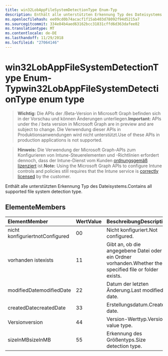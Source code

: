 ```yaml
---
title: win32LobAppFileSystemDetectionType Enum-Typ
description: Enthält alle unterstützten Erkennung Typ des Dateisystems.
ms.openlocfilehash: ee09cd0b74acacf1f15ab403d78092f94d5215a7
ms.sourcegitcommit: 334e84b4aed63162bcc31831cffd6d363dafee02
ms.translationtype: MT
ms.contentlocale: de-DE
ms.lasthandoff: 11/29/2018
ms.locfileid: "27064146"
---
```

# <a name="win32lobappfilesystemdetectiontype-enum-type"></a><span data-ttu-id="001d5-103">win32LobAppFileSystemDetectionType Enum-Typ</span><span class="sxs-lookup"><span data-stu-id="001d5-103">win32LobAppFileSystemDetectionType enum type</span></span>

> <span data-ttu-id="001d5-104">**Wichtig:** Die APIs der /Beta-Version in Microsoft Graph befinden sich in der Vorschau und können Änderungen unterliegen.</span><span class="sxs-lookup"><span data-stu-id="001d5-104">**Important:** APIs under the / beta version in Microsoft Graph are in preview and are subject to change.</span></span> <span data-ttu-id="001d5-105">Die Verwendung dieser APIs in Produktionsanwendungen wird nicht unterstützt.</span><span class="sxs-lookup"><span data-stu-id="001d5-105">Use of these APIs in production applications is not supported.</span></span>

> <span data-ttu-id="001d5-106">**Hinweis:** Die Verwendung der Microsoft Graph-APIs zum Konfigurieren von Intune-Steuerelementen und -Richtlinien erfordert dennoch, dass der Intune-Dienst vom Kunden [ordnungsgemäß lizenziert](https://go.microsoft.com/fwlink/?linkid=839381) ist.</span><span class="sxs-lookup"><span data-stu-id="001d5-106">**Note:** Using the Microsoft Graph APIs to configure Intune controls and policies still requires that the Intune service is [correctly licensed](https://go.microsoft.com/fwlink/?linkid=839381) by the customer.</span></span>

<span data-ttu-id="001d5-107">Enthält alle unterstützten Erkennung Typ des Dateisystems.</span><span class="sxs-lookup"><span data-stu-id="001d5-107">Contains all supported file system detection type.</span></span>
## <a name="members"></a><span data-ttu-id="001d5-108">Elemente</span><span class="sxs-lookup"><span data-stu-id="001d5-108">Members</span></span>
|<span data-ttu-id="001d5-109">Element</span><span class="sxs-lookup"><span data-stu-id="001d5-109">Member</span></span>|<span data-ttu-id="001d5-110">Wert</span><span class="sxs-lookup"><span data-stu-id="001d5-110">Value</span></span>|<span data-ttu-id="001d5-111">Beschreibung</span><span class="sxs-lookup"><span data-stu-id="001d5-111">Description</span></span>|
|:---|:---|:---|
|<span data-ttu-id="001d5-112">nicht konfiguriert</span><span class="sxs-lookup"><span data-stu-id="001d5-112">notConfigured</span></span>|<span data-ttu-id="001d5-113">0</span><span class="sxs-lookup"><span data-stu-id="001d5-113">0</span></span>|<span data-ttu-id="001d5-114">Nicht konfiguriert.</span><span class="sxs-lookup"><span data-stu-id="001d5-114">Not configured.</span></span>|
|<span data-ttu-id="001d5-115">vorhanden ist</span><span class="sxs-lookup"><span data-stu-id="001d5-115">exists</span></span>|<span data-ttu-id="001d5-116">1</span><span class="sxs-lookup"><span data-stu-id="001d5-116">1</span></span>|<span data-ttu-id="001d5-117">Gibt an, ob die angegebene Datei oder ein Ordner vorhanden.</span><span class="sxs-lookup"><span data-stu-id="001d5-117">Whether the specified file or folder exists.</span></span>|
|<span data-ttu-id="001d5-118">modifiedDate</span><span class="sxs-lookup"><span data-stu-id="001d5-118">modifiedDate</span></span>|<span data-ttu-id="001d5-119">2</span><span class="sxs-lookup"><span data-stu-id="001d5-119">2</span></span>|<span data-ttu-id="001d5-120">Datum der letzten Änderung.</span><span class="sxs-lookup"><span data-stu-id="001d5-120">Last modified date.</span></span>|
|<span data-ttu-id="001d5-121">createdDate</span><span class="sxs-lookup"><span data-stu-id="001d5-121">createdDate</span></span>|<span data-ttu-id="001d5-122">3</span><span class="sxs-lookup"><span data-stu-id="001d5-122">3</span></span>|<span data-ttu-id="001d5-123">Erstellungsdatum.</span><span class="sxs-lookup"><span data-stu-id="001d5-123">Created date.</span></span>|
|<span data-ttu-id="001d5-124">Version</span><span class="sxs-lookup"><span data-stu-id="001d5-124">version</span></span>|<span data-ttu-id="001d5-125">4</span><span class="sxs-lookup"><span data-stu-id="001d5-125">4</span></span>|<span data-ttu-id="001d5-126">Version-Werttyp.</span><span class="sxs-lookup"><span data-stu-id="001d5-126">Version value type.</span></span>|
|<span data-ttu-id="001d5-127">sizeInMB</span><span class="sxs-lookup"><span data-stu-id="001d5-127">sizeInMB</span></span>|<span data-ttu-id="001d5-128">5</span><span class="sxs-lookup"><span data-stu-id="001d5-128">5</span></span>|<span data-ttu-id="001d5-129">Erkennung des Größentyps.</span><span class="sxs-lookup"><span data-stu-id="001d5-129">Size detection type.</span></span>|





